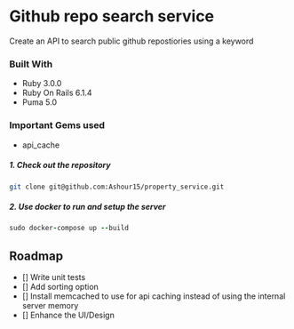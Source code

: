 # Github repo search service
Create an API to search public github repostiories using a keyword

### Built With

* Ruby 3.0.0
* Ruby On Rails 6.1.4
* Puma 5.0

### Important Gems used
* api_cache

##### 1. Check out the repository

```bash
git clone git@github.com:Ashour15/property_service.git
```

##### 2. Use docker to run and setup the server

```ruby
sudo docker-compose up --build
```


 <!-- ROADMAP -->
## Roadmap

- [] Write unit tests
- [] Add sorting option 
- [] Install memcached to use for api caching instead of using the internal server memory
- [] Enhance the UI/Design


